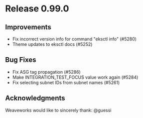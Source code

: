 # Release 0.99.0

## Improvements

- Fix incorrect version info for command "eksctl info" (#5280)
- Theme updates to eksctl docs  (#5252)

## Bug Fixes

- Fix ASG tag propagation (#5286)
- Make INTEGRATION_TEST_FOCUS value work again (#5284)
- Fix selecting subnet IDs from subnet names (#5261)

## Acknowledgments
Weaveworks would like to sincerely thank:
   @guessi 
